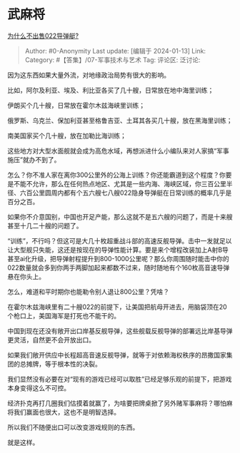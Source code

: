 # 武麻将
[为什么不出售022导弹艇?](https://www.zhihu.com/question/638739449/answer/3359916324)

> Author: #0-Anonymity
> Last update: [编辑于 2024-01-13]
> Link:
> Category: #【答集】/07-军事技术与艺术
> Tag:
> 评论区:
> 泛讨论:

因为这东西如果大量外流，对地缘政治局势有很大的影响。

比如，阿尔及利亚、埃及、利比亚各买了几十艘，日常放在地中海里训练；

伊朗买个几十艘，日常放在霍尔木兹海峡里训练；

俄罗斯、乌克兰、保加利亚甚至格鲁吉亚、土耳其各买几十艘，放在黑海里训练；

南美国家买个几十艘，放在加勒比海训练；

这些地方对大型水面舰就会成为高危水域，再想派进什么小编队来对人家搞“军事施压”就办不到了。

怎么？你不准人家在离你300公里外的公海上训练？你还能霸道到这个程度？你要是不能不允许，那么在任何热点地区、尤其是一些内海、海峡区域，你三百公里半径、六百公里圆周内都有个五六艘七八艘022隐身导弹艇在日常训练的概率几乎是百分之百。

如果你不介意国别，中国也开足产能，那么这就不是五六艘的问题了，而是十来艘甚至十几二十艘的问题了。

“训练”，不行吗？但这可是大几十枚超重战斗部的高速反舰导弹。击中一发就足以让大型舰只失能，这还是按现在的导弹性能计算。要是来个增程改装加上A射B导甚至ai化升级，把导弹射程提升到800-1000公里呢？那么你周围随时能击中你的022数量就会多到你两手两脚加起来都数不过来，随时随地有个160枚高音速导弹悬在你头上。

怎么，难道和平时期你也能勒令别人退让800公里？凭啥？

在霍尔木兹海峡里有二十艘022的前提下，让美国把航母开进去，用脑袋顶在20个枪口上，美国海军是打死也不能干的。

中国到现在还没有敞开出口岸基反舰导弹，这些舰载反舰导弹的部署远比岸基导弹更灵活，自然更不会开放出口。

如果我们敞开供应中长程超高音速反舰导弹，就等于对依赖海权秩序的昂撒国家集团的总摊牌，等于根本性的决裂。

我们显然没有必要在对“现有的游戏已经可以取胜”已经足够乐观的前提下，把游戏本身变得这么不可控。

经济扑克再打几圈我们估摸着就赢了，为啥要把牌桌掀了另外赌军事麻将？哪怕麻将我们赢面也很大，这也不是明智选择。

所以我们不随便出口可以改变游戏规则的东西。

就是这样。

